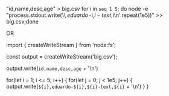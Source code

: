 "id,name,desc,age" > big.csv
for i in `seq 1 5`; do node -e "process.stdout.write('$i,eduardo-$i,$i-text,$i\n'.repeat(1e5))" >> big.csv;done

OR 

import { createWriteStream } from 'node:fs';
 
const output = createWriteStream('big.csv');

output.write(`id,name,desc,age` + '\n')

for(let i = 1; i <= 5; i++) {
    for(let j = 0; j < 1e5; j++) {
        output.write(`${i},eduardo-${i},${i}-text,${i}` + '\n')
    }
}
